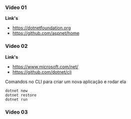 ### Video 01

**Link's**
- https://dotnetfoundation.org
- https://github.com/aspnet/home

### Video 02

**Link's**
- https://www.microsoft.com/net/
- https://github.com/dotnet/cli
&nbsp;

Comandos no CLI para criar um nova aplicação e rodar ela
```
dotnet new
dotnet restore
dotnet run
```

### Video 03
